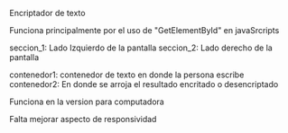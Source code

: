 Encriptador de texto

Funciona principalmente por el uso de "GetElementById" en javaSrcripts

seccion_1: Lado Izquierdo de la pantalla
seccion_2: Lado derecho de la pantalla

contenedor1: contenedor de texto en donde la persona escribe
contenedor2: En donde se arroja el resultado encritado o desencriptado

Funciona en la version para computadora

Falta mejorar aspecto de responsividad

